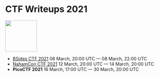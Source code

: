 # CTF Writeups 2021

<a href="https://ctftime.org/"/><img src="https://ctftime.org/static/images/ct/logo.svg" width=100>

- [BSides CTF 2021](BSidesSF-CTF) 06 March, 20:00 UTC — 08 March, 22:00 UTC
- [NahamCon CTF 2021](NahamCon-CTF) 12 March, 20:00 UTC — 14 March, 20:00 UTC
- **PicoCTF 2021** 16 March, 17:00 UTC — 30 March, 20:00 UTC
